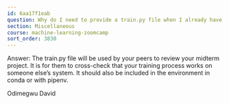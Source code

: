 ```yaml
---
id: 6aa17f1eab
question: Why do I need to provide a train.py file when I already have the notebook.ipynb file?
section: Miscellaneous
course: machine-learning-zoomcamp
sort_order: 3830
---
```


Answer: The train.py file will be used by your peers to review your midterm project. It is for them to cross-check that your training process works on someone else’s system. It should also be included in the environment in conda or with pipenv.

Odimegwu David

